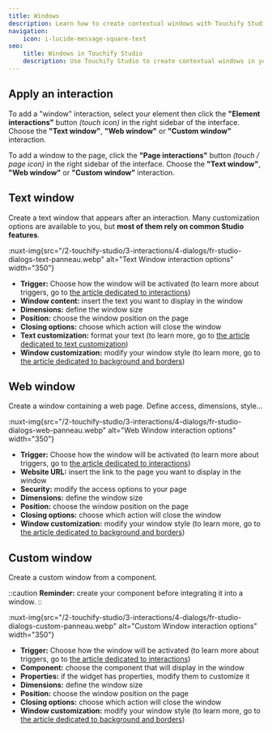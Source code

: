 ```yaml
---
title: Windows
description: Learn how to create contextual windows with Touchify Studio.
navigation:
    icon: i-lucide-message-square-text
seo:
    title: Windows in Touchify Studio
    description: Use Touchify Studio to create contextual windows in your content.
---
```


## Apply an interaction

To add a "window" interaction, select your element then click the **"Element interactions"** button *(touch icon)* in the right sidebar of the interface.
Choose the **"Text window"**, **"Web window"** or **"Custom window"** interaction.

To add a window to the page, click the **"Page interactions"** button *(touch / page icon)* in the right sidebar of the interface.
Choose the **"Text window"**, **"Web window"** or **"Custom window"** interaction.

## Text window

Create a text window that appears after an interaction. Many customization options are available to you, but **most of them rely on common Studio features**.

:nuxt-img{src="/2-touchify-studio/3-interactions/4-dialogs/fr-studio-dialogs-text-panneau.webp" alt="Text Window interaction options" width="350"}

- **Trigger:** Choose how the window will be activated (to learn more about triggers, go to [the article dedicated to interactions](introduction#triggers))
- **Window content:** insert the text you want to display in the window
- **Dimensions:** define the window size
- **Position:** choose the window position on the page
- **Closing options:** choose which action will close the window
- **Text customization:** format your text (to learn more, go to [the article dedicated to text customization](../elements/texts))
- **Window customization:** modify your window style (to learn more, go to [the article dedicated to background and borders](../elements/background-and-borders))

## Web window

Create a window containing a web page. Define access, dimensions, style...

:nuxt-img{src="/2-touchify-studio/3-interactions/4-dialogs/fr-studio-dialogs-web-panneau.webp" alt="Web Window interaction options" width="350"}

- **Trigger:** Choose how the window will be activated (to learn more about triggers, go to [the article dedicated to interactions](introduction#triggers))
- **Website URL:** insert the link to the page you want to display in the window
- **Security:** modify the access options to your page
- **Dimensions:** define the window size
- **Position:** choose the window position on the page
- **Closing options:** choose which action will close the window
- **Window customization:** modify your window style (to learn more, go to [the article dedicated to background and borders](../elements/background-and-borders))

## Custom window

Create a custom window from a component.

::caution
**Reminder:** create your component before integrating it into a window.
::

:nuxt-img{src="/2-touchify-studio/3-interactions/4-dialogs/fr-studio-dialogs-custom-panneau.webp" alt="Custom Window interaction options" width="350"}

- **Trigger:** Choose how the window will be activated (to learn more about triggers, go to [the article dedicated to interactions](introduction#triggers))
- **Component:** choose the component that will display in the window
- **Properties:** if the widget has properties, modify them to customize it
- **Dimensions:** define the window size
- **Position:** choose the window position on the page
- **Closing options:** choose which action will close the window
- **Window customization:** modify your window style (to learn more, go to [the article dedicated to background and borders](../elements/background-and-borders))

